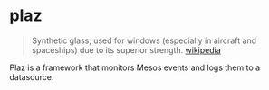 # plaz

> Synthetic glass, used for windows (especially in aircraft and spaceships) due to its superior strength. [wikipedia](https://en.wikipedia.org/wiki/List_of_Dune_terminology#P)

Plaz is a framework that monitors Mesos events and logs them to a datasource.


